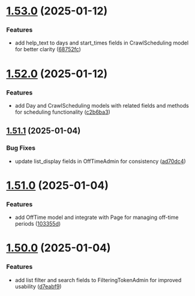 # [1.53.0](https://github.com/ghorbani-mohammad/Crawler-Framework/compare/v1.52.0...v1.53.0) (2025-01-12)


### Features

* add help_text to days and start_times fields in CrawlScheduling model for better clarity ([68752fc](https://github.com/ghorbani-mohammad/Crawler-Framework/commit/68752fc5409a7b732f32ae734ed62f589e4e422a))



# [1.52.0](https://github.com/ghorbani-mohammad/Crawler-Framework/compare/v1.51.1...v1.52.0) (2025-01-12)


### Features

* add Day and CrawlScheduling models with related fields and methods for scheduling functionality ([c2b6ba3](https://github.com/ghorbani-mohammad/Crawler-Framework/commit/c2b6ba30e0a186a1e326e6a4c11bf65eded89125))



## [1.51.1](https://github.com/ghorbani-mohammad/Crawler-Framework/compare/v1.51.0...v1.51.1) (2025-01-04)


### Bug Fixes

* update list_display fields in OffTimeAdmin for consistency ([ad70dc4](https://github.com/ghorbani-mohammad/Crawler-Framework/commit/ad70dc467418c81176da698b03b99402e4843efa))



# [1.51.0](https://github.com/ghorbani-mohammad/Crawler-Framework/compare/v1.50.0...v1.51.0) (2025-01-04)


### Features

* add OffTime model and integrate with Page for managing off-time periods ([103355d](https://github.com/ghorbani-mohammad/Crawler-Framework/commit/103355d3db0d9b8823accaed9cd208aafa0f829d))



# [1.50.0](https://github.com/ghorbani-mohammad/Crawler-Framework/compare/v1.49.1...v1.50.0) (2025-01-04)


### Features

* add list filter and search fields to FilteringTokenAdmin for improved usability ([d7eabf9](https://github.com/ghorbani-mohammad/Crawler-Framework/commit/d7eabf9734c2584a05a58da68f6345403be0b0ec))



